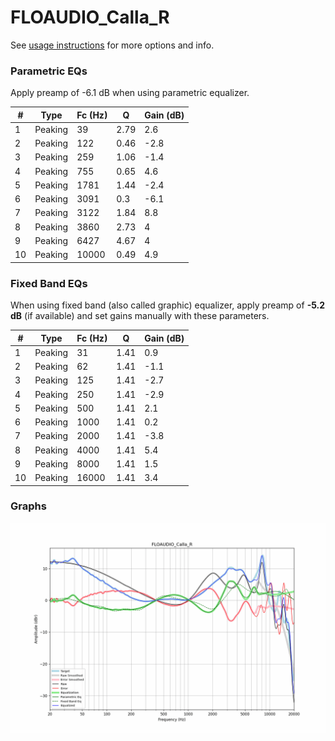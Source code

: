 # FLOAUDIO_Calla_R
See [usage instructions](https://github.com/jaakkopasanen/AutoEq#usage) for more options and info.

### Parametric EQs
Apply preamp of -6.1 dB when using parametric equalizer.

|   # | Type    |   Fc (Hz) |    Q |   Gain (dB) |
|-----|---------|-----------|------|-------------|
|   1 | Peaking |        39 | 2.79 |         2.6 |
|   2 | Peaking |       122 | 0.46 |        -2.8 |
|   3 | Peaking |       259 | 1.06 |        -1.4 |
|   4 | Peaking |       755 | 0.65 |         4.6 |
|   5 | Peaking |      1781 | 1.44 |        -2.4 |
|   6 | Peaking |      3091 | 0.3  |        -6.1 |
|   7 | Peaking |      3122 | 1.84 |         8.8 |
|   8 | Peaking |      3860 | 2.73 |         4   |
|   9 | Peaking |      6427 | 4.67 |         4   |
|  10 | Peaking |     10000 | 0.49 |         4.9 |

### Fixed Band EQs
When using fixed band (also called graphic) equalizer, apply preamp of **-5.2 dB** (if available) and set gains manually with these parameters.

|   # | Type    |   Fc (Hz) |    Q |   Gain (dB) |
|-----|---------|-----------|------|-------------|
|   1 | Peaking |        31 | 1.41 |         0.9 |
|   2 | Peaking |        62 | 1.41 |        -1.1 |
|   3 | Peaking |       125 | 1.41 |        -2.7 |
|   4 | Peaking |       250 | 1.41 |        -2.9 |
|   5 | Peaking |       500 | 1.41 |         2.1 |
|   6 | Peaking |      1000 | 1.41 |         0.2 |
|   7 | Peaking |      2000 | 1.41 |        -3.8 |
|   8 | Peaking |      4000 | 1.41 |         5.4 |
|   9 | Peaking |      8000 | 1.41 |         1.5 |
|  10 | Peaking |     16000 | 1.41 |         3.4 |

### Graphs
![](./FLOAUDIO_Calla_R.png)
